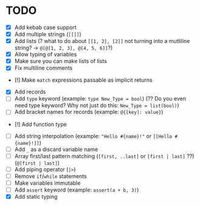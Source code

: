 # TODO
- [x] Add kebab case support
- [x] Add multiple strings (`[[]]`)
- [x] Add lists (? what to do about `[[1, 2], [2]]` not turning into a mutliline string? -> `@[@[1, 2, 3], @[4, 5, 6]]`?)
- [x] Allow typing of variables
- [x] Make sure you can make lists of lists
- [x] Fix multiline comments
- [!] Make `match` expressions passable as implicit returns
- [x] Add records
- [ ] Add `type` keyword (example: `type New_Type = bool`) (?? Do you even need type keyword? Why not just do this: `New_Type = list(bool)`)
- [ ] Add bracket names for records (example: `@{[key]: value}`)
- [!] Add function type
- [ ] Add string interpolation (example: `"Hello #{name}!"` or `[[Hello #{name}!]]`)
- [ ] Add `_` as a discard variable name
- [ ] Array first/last pattern matching (`[first, ..last]` or `[first | last]` ??) (`@[first | last]`)
- [ ] Add piping operator (`|>`)
- [ ] Remove `if`/`while` statements
- [ ] Make variables immutable
- [ ] Add `assert` keyword (example: `assert(a + b, 3)`)
- [x] Add static typing
